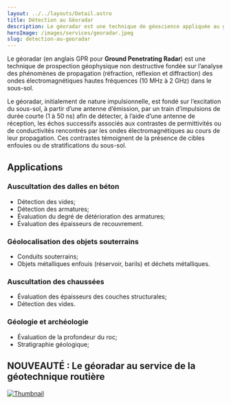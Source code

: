 ```yaml
---
layout: ../../layouts/Detail.astro
title: Détection au Géoradar
description: Le géoradar est une technique de géoscience appliquée au génie civil.
heroImage: /images/services/georadar.jpeg
slug: detection-au-georadar
---
```


Le géoradar (en anglais GPR pour **Ground Penetrating Radar**) est une
technique de prospection géophysique non destructive fondée sur l’analyse des
phénomènes de propagation (réfraction, réflexion et diffraction) des ondes
électromagnétiques hautes fréquences (10 MHz à 2 GHz) dans le sous-sol.

Le géoradar, initialement de nature impulsionnelle, est fondé sur l’excitation
du sous-sol, à partir d’une antenne d’émission, par un train d’impulsions de
durée courte (1 à 50 ns) afin de détecter, à l’aide d’une antenne de réception,
les échos successifs associés aux contrastes de permittivités ou de
conductivités rencontrés par les ondes électromagnétiques au cours de leur
propagation. Ces contrastes témoignent de la présence de cibles enfouies ou de
stratifications du sous-sol.

## Applications
### Auscultation des dalles en béton
- Détection des vides;
- Détection des armatures;
- Évaluation du degré de détérioration des armatures;
- Évaluation des épaisseurs de recouvrement.

### Géolocalisation des objets souterrains
- Conduits souterrains;
- Objets métalliques enfouis (réservoir, barils) et déchets métalliques.

### Auscultation des chaussées
- Évaluation des épaisseurs des couches structurales;
- Détection des vides.

### Géologie et archéologie
- Évaluation de la profondeur du roc;
- Stratigraphie géologique;

## NOUVEAUTÉ : Le géoradar au service de la géotechnique routière

[![Thumbnail](/images/services/georadar.webp "Le géoradar au service de la géotechnique routière")](https://www.youtube.com/watch?v=fC0s6EMtruo)

